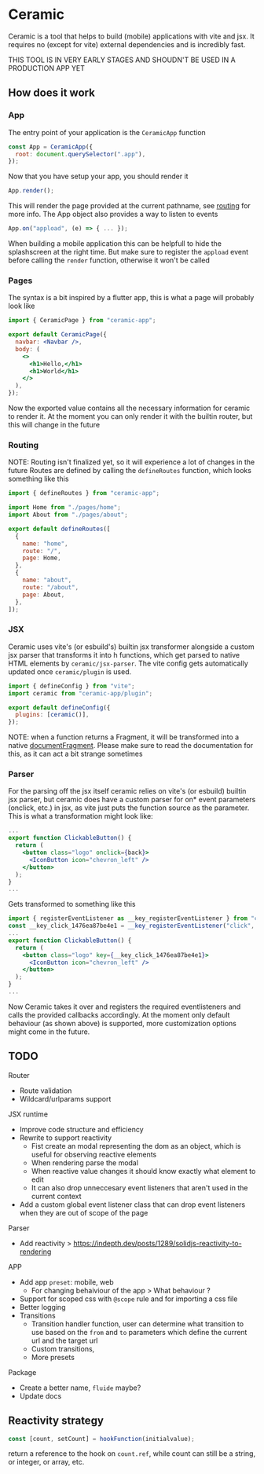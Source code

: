 # Ceramic

Ceramic is a tool that helps to build (mobile) applications with vite and jsx.
It requires no (except for vite) external dependencies and is incredibly fast.

THIS TOOL IS IN VERY EARLY STAGES AND SHOUDN'T BE USED IN A PRODUCTION APP YET

## How does it work

### App

The entry point of your application is the `CeramicApp` function

```jsx
const App = CeramicApp({
  root: document.querySelector(".app"),
});
```

Now that you have setup your app, you should render it

```jsx
App.render();
```

This will render the page provided at the current pathname, see [routing](#routing) for more info.
The App object also provides a way to listen to events

```jsx
App.on("appload", (e) => { ... });
```

When building a mobile application this can be helpfull to hide the splashscreen at the right time.
But make sure to register the `appload` event before calling the `render` function, otherwise it won't be called

### Pages

The syntax is a bit inspired by a flutter app, this is what a page will probably look like

```jsx
import { CeramicPage } from "ceramic-app";

export default CeramicPage({
  navbar: <Navbar />,
  body: (
    <>
      <h1>Hello,</h1>
      <h1>World</h1>
    </>
  ),
});
```

Now the exported value contains all the necessary information for ceramic to render it.
At the moment you can only render it with the builtin router, but this will change in the future

### Routing

NOTE: Routing isn't finalized yet, so it will experience a lot of changes in the future
Routes are defined by calling the `defineRoutes` function, which looks something like this

```js
import { defineRoutes } from "ceramic-app";

import Home from "./pages/home";
import About from "./pages/about";

export default defineRoutes([
  {
    name: "home",
    route: "/",
    page: Home,
  },
  {
    name: "about",
    route: "/about",
    page: About,
  },
]);
```

### JSX

Ceramic uses vite's (or esbuild's) builtin jsx transformer alongside a custom jsx parser that transforms it into h functions,
which get parsed to native HTML elements by `ceramic/jsx-parser`.
The vite config gets automatically updated once `ceramic/plugin` is used.

```js
import { defineConfig } from "vite";
import ceramic from "ceramic-app/plugin";

export default defineConfig({
  plugins: [ceramic()],
});
```

NOTE: when a function returns a Fragment, it will be transformed into a native [documentFragment](https://developer.mozilla.org/en-US/docs/Web/API/DocumentFragment).
Please make sure to read the documentation for this, as it can act a bit strange sometimes

### Parser

For the parsing off the jsx itself ceramic relies on vite's (or esbuild) builtin jsx parser,
but ceramic does have a custom parser for on\* event parameters (onclick, etc.) in jsx, as vite just puts the function source as the parameter.
This is what a transformation might look like:

```jsx
...
export function ClickableButton() {
  return (
    <button class="logo" onclick={back}>
      <IconButton icon="chevron_left" />
    </button>
  );
}
...
```

Gets transformed to something like this

```jsx
import { registerEventListener as __key_registerEventListener } from "ceramic-app/events";
const __key_click_1476ea87be4e1 = __key_registerEventListener("click", back);
...
export function ClickableButton() {
  return (
    <button class="logo" key={__key_click_1476ea87be4e1}>
      <IconButton icon="chevron_left" />
    </button>
  );
}
...
```

Now Ceramic takes it over and registers the required eventlisteners and calls the provided callbacks accordingly.
At the moment only default behaviour (as shown above) is supported, more customization options might come in the future.

## TODO

Router

- Route validation
- Wildcard/urlparams support

JSX runtime

- Improve code structure and efficiency
- Rewrite to support reactivity
  - Fist create an modal representing the dom as an object, which is useful for observing reactive elements
  - When rendering parse the modal
  - When reactive value changes it should know exactly what element to edit
  - It can also drop unneccesary event listeners that aren't used in the current context
- Add a custom global event listener class that can drop event listeners when they are out of scope of the page

Parser

- Add reactivity > https://indepth.dev/posts/1289/solidjs-reactivity-to-rendering

APP

- Add app `preset`: mobile, web
  - For changing behaiviour of the app > What behaviour ?
- Support for scoped css with `@scope` rule and for importing a css file
- Better logging
- Transitions
  - Transition handler function, user can determine what transition to use based on the `from` and `to` parameters which define the current url and the target url
  - Custom transitions,
  - More presets

Package

- Create a better name, `fluide` maybe?
- Update docs

## Reactivity strategy

```jsx
const [count, setCount] = hookFunction(initialvalue);
```

return a reference to the hook on `count.ref`, while count can still be a string, or integer, or array, etc.
